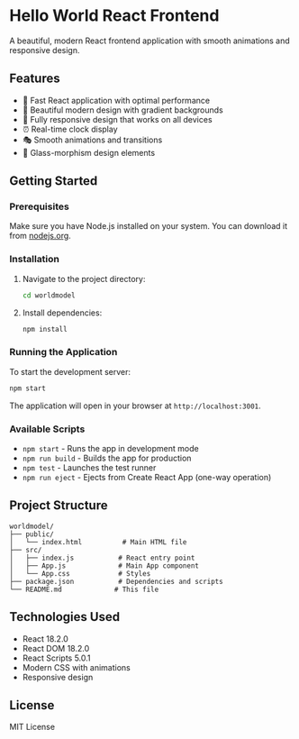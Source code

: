 # Hello World React Frontend

A beautiful, modern React frontend application with smooth animations and responsive design.

## Features

- 🚀 Fast React application with optimal performance
- 🎨 Beautiful modern design with gradient backgrounds
- 📱 Fully responsive design that works on all devices
- ⏰ Real-time clock display
- 🎭 Smooth animations and transitions
- 🎨 Glass-morphism design elements

## Getting Started

### Prerequisites

Make sure you have Node.js installed on your system. You can download it from [nodejs.org](https://nodejs.org/).

### Installation

1. Navigate to the project directory:
   ```bash
   cd worldmodel
   ```

2. Install dependencies:
   ```bash
   npm install
   ```

### Running the Application

To start the development server:

```bash
npm start
```

The application will open in your browser at `http://localhost:3001`.

### Available Scripts

- `npm start` - Runs the app in development mode
- `npm run build` - Builds the app for production
- `npm test` - Launches the test runner
- `npm run eject` - Ejects from Create React App (one-way operation)

## Project Structure

```
worldmodel/
├── public/
│   └── index.html          # Main HTML file
├── src/
│   ├── index.js           # React entry point
│   ├── App.js             # Main App component
│   └── App.css            # Styles
├── package.json           # Dependencies and scripts
└── README.md             # This file
```

## Technologies Used

- React 18.2.0
- React DOM 18.2.0
- React Scripts 5.0.1
- Modern CSS with animations
- Responsive design

## License

MIT License
